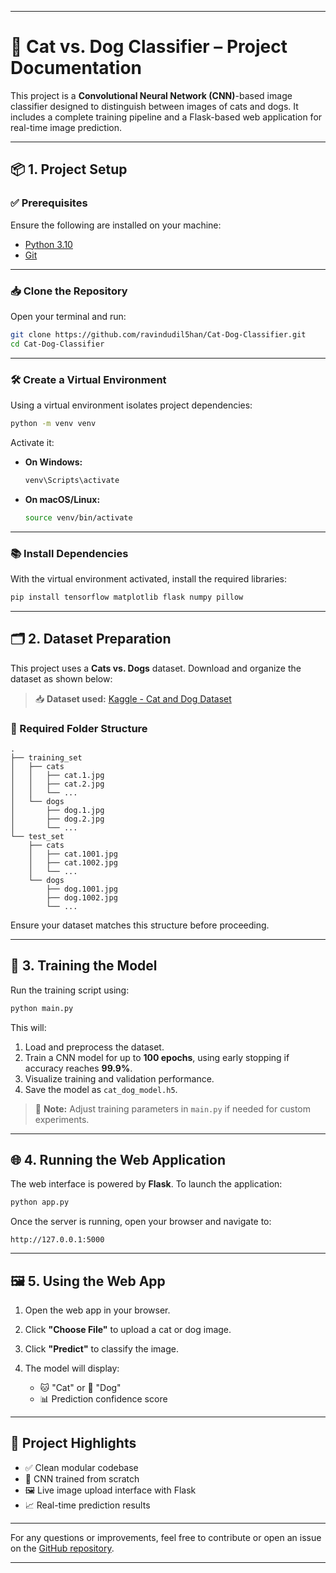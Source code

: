 
---

# 🐾 Cat vs. Dog Classifier – Project Documentation

This project is a **Convolutional Neural Network (CNN)**-based image classifier designed to distinguish between images of cats and dogs. It includes a complete training pipeline and a Flask-based web application for real-time image prediction.

---

## 📦 1. Project Setup

### ✅ Prerequisites

Ensure the following are installed on your machine:

* [Python 3.10](https://www.python.org/downloads/)
* [Git](https://git-scm.com/)

---

### 📥 Clone the Repository

Open your terminal and run:

```bash
git clone https://github.com/ravindudil5han/Cat-Dog-Classifier.git
cd Cat-Dog-Classifier
```

---

### 🛠️ Create a Virtual Environment

Using a virtual environment isolates project dependencies:

```bash
python -m venv venv
```

Activate it:

* **On Windows:**

  ```bash
  venv\Scripts\activate
  ```

* **On macOS/Linux:**

  ```bash
  source venv/bin/activate
  ```

---

### 📚 Install Dependencies

With the virtual environment activated, install the required libraries:

```bash
pip install tensorflow matplotlib flask numpy pillow
```

---

## 🗂️ 2. Dataset Preparation

This project uses a **Cats vs. Dogs** dataset. Download and organize the dataset as shown below:

> 📥 **Dataset used:**
> [Kaggle - Cat and Dog Dataset](https://www.kaggle.com/datasets/tongpython/cat-and-dog)

### 📁 Required Folder Structure

```
.
├── training_set
│   ├── cats
│   │   ├── cat.1.jpg
│   │   ├── cat.2.jpg
│   │   └── ...
│   └── dogs
│       ├── dog.1.jpg
│       ├── dog.2.jpg
│       └── ...
└── test_set
    ├── cats
    │   ├── cat.1001.jpg
    │   ├── cat.1002.jpg
    │   └── ...
    └── dogs
        ├── dog.1001.jpg
        ├── dog.1002.jpg
        └── ...
```

Ensure your dataset matches this structure before proceeding.

---

## 🧠 3. Training the Model

Run the training script using:

```bash
python main.py
```

This will:

1. Load and preprocess the dataset.
2. Train a CNN model for up to **100 epochs**, using early stopping if accuracy reaches **99.9%**.
3. Visualize training and validation performance.
4. Save the model as `cat_dog_model.h5`.

> 🧪 **Note:** Adjust training parameters in `main.py` if needed for custom experiments.

---

## 🌐 4. Running the Web Application

The web interface is powered by **Flask**. To launch the application:

```bash
python app.py
```

Once the server is running, open your browser and navigate to:

```
http://127.0.0.1:5000
```

---

## 🖼️ 5. Using the Web App

1. Open the web app in your browser.
2. Click **"Choose File"** to upload a cat or dog image.
3. Click **"Predict"** to classify the image.
4. The model will display:

   * 🐱 "Cat" or 🐶 "Dog"
   * 📊 Prediction confidence score

---

## 🚀 Project Highlights

* ✅ Clean modular codebase
* 🧠 CNN trained from scratch
* 🖼️ Live image upload interface with Flask
* 📈 Real-time prediction results

---

For any questions or improvements, feel free to contribute or open an issue on the [GitHub repository](https://github.com/ravindudil5han/Cat-Dog-Classifier).

---
